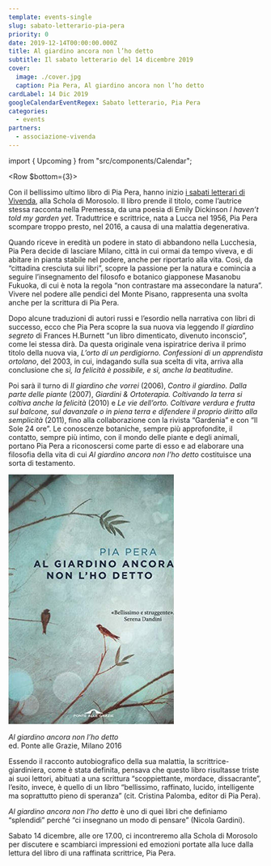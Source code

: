 ```yaml
---
template: events-single
slug: sabato-letterario-pia-pera
priority: 0
date: 2019-12-14T00:00:00.000Z
title: Al giardino ancora non l’ho detto
subtitle: Il sabato letterario del 14 dicembre 2019
cover:
  image: ./cover.jpg
  caption: Pia Pera, Al giardino ancora non l’ho detto
cardLabel: 14 Dic 2019
googleCalendarEventRegex: Sabato letterario, Pia Pera
categories:
  - events
partners:
  - associazione-vivenda
---
```


import { Upcoming } from "src/components/Calendar";

<EntryInfo variant="frequency" label="14 dicembre 2019" value="dalle 16:00 alle 18:00"/>
<EntryInfo variant="teacher" label="A cura di" value="Patrizia Leotta, docente di lettere e socia di Associazione Vivenda"/>
<EntryInfo variant="location" label="A LaSchola" value="[Via Maroni 13, Casciago 21020, VA](https://g.page/laschola?share)" $bottom={6}/>

<Row $bottom={3}>
<Col $columned>

Con il bellissimo ultimo libro di Pia Pera, hanno inizio [i sabati letterari di Vivenda](/attività/2019--sabato-letterario/), alla Schola di Morosolo. Il libro prende il titolo, come l’autrice stessa racconta nella Premessa, da una poesia di Emily Dickinson *I haven’t told my garden yet*. Traduttrice e scrittrice, nata a Lucca nel 1956, Pia Pera scompare troppo presto, nel 2016, a causa di una malattia degenerativa.

Quando riceve in eredità un podere in stato di abbandono nella Lucchesia, Pia Pera decide di lasciare Milano, città in cui ormai da tempo viveva, e di abitare in pianta stabile nel podere, anche per riportarlo alla vita. Così, da “cittadina cresciuta sui libri”, scopre la passione per la natura e comincia a seguire l’insegnamento del filosofo e botanico giapponese Masanobu Fukuoka, di cui è nota la regola “non contrastare ma assecondare la natura”. Vivere nel podere alle pendici del Monte Pisano, rappresenta una svolta anche per la scrittura di Pia Pera.

Dopo alcune traduzioni di autori russi e l’esordio nella narrativa con libri di successo, ecco che Pia Pera scopre la sua nuova via leggendo *Il giardino segreto* di Frances H.Burnett “un libro dimenticato, divenuto inconscio”, come lei stessa dirà. Da questa originale  vena ispiratrice deriva il primo titolo della nuova via, *L’orto di un perdigiorno. Confessioni di un apprendista ortolano*, del 2003, in cui, indagando sulla sua scelta di vita, arriva alla conclusione che _sì, la felicità è possibile, e sì, anche la beatitudine_.

Poi sarà il turno di *Il giardino che vorrei* (2006), *Contro il giardino. Dalla parte delle piante* (2007), *Giardini & Ortoterapia. Coltivando la terra si coltiva anche la felicità* (2010) e *Le vie dell’orto. Coltivare verdura e frutta sul balcone, sul davanzale o in piena terra e difendere il proprio diritto alla semplicità* (2011), fino alla collaborazione con la rivista  “Gardenia” e con  “Il Sole 24 ore”. Le conoscenze botaniche, sempre più approfondite, il contatto, sempre più intimo, con il mondo delle piante e degli animali, portano Pia Pera a  riconoscersi  come parte di esso e ad  elaborare una  filosofia della vita di cui *Al giardino ancora non l’ho detto* costituisce una sorta di testamento.

![pia-pera-al-giardino-ancora-non-l-ho-detto](./pia-pera-al-giardino-ancora-non-l-ho-detto.jpg)

<QuoteAuthor>

*Al giardino ancora non l’ho detto*<br />
ed. Ponte alle Grazie, Milano 2016

</QuoteAuthor>


Essendo il racconto autobiografico della sua malattia, la scrittrice-giardiniera, come è stata definita,  pensava che questo libro risultasse triste ai suoi lettori, abituati a una scrittura “scoppiettante, mordace, dissacrante”, l’esito, invece, è quello di un libro “bellissimo, raffinato, lucido, intelligente ma soprattutto pieno di speranza” (cit. Cristina Palomba, editor di Pia Pera).

*Al giardino ancora non l’ho detto* è uno di quei libri che definiamo “splendidi” perché “ci insegnano un modo di pensare” (Nicola Gardini).

Sabato 14 dicembre, alle ore 17.00, ci incontreremo alla Schola di Morosolo per discutere e scambiarci impressioni ed emozioni portate alla luce dalla lettura  del libro di una raffinata scrittrice, Pia Pera.

</Col>
</Row>

<Upcoming subtitle="Prossimi eventi" title="del Sabato letterario" contains="Sabato letterario"></Upcoming>

